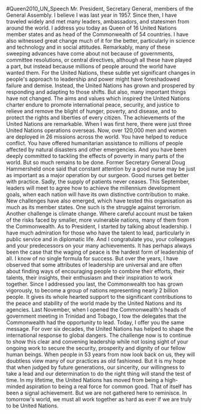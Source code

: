 #Queen2010_UN_Speech
Mr. President, Secretary General, members of the General Assembly. I believe I was last year in 1957. Since then, I have traveled widely and met many leaders, ambassadors, and statesmen from around the world. I address you today as Queen of 16 United Nations member states and as head of the Commonwealth of 54 countries. I have also witnessed great change much of it for the better, particularly in science and technology and in social attitudes. Remarkably, many of these sweeping advances have come about not because of governments, committee resolutions, or central directives, although all these have played a part, but instead because millions of people around the world have wanted them. For the United Nations, these subtle yet significant changes in people's approach to leadership and power might have foreshadowed failure and demise. Instead, the United Nations has grown and prospered by responding and adapting to those shifts. But also, many important things have not changed. The aims and values which inspired the United Nations charter endure to promote international peace, security, and justice to relieve and remove the blight of hunger, poverty, and disease, and to protect the rights and liberties of every citizen. The achievements of the United Nations are remarkable. When I was first here, there were just three United Nations operations overseas. Now, over 120,000 men and women are deployed in 26 missions across the world. You have helped to reduce conflict. You have offered humanitarian assistance to millions of people affected by natural disasters and other emergencies. And you have been deeply committed to tackling the effects of poverty in many parts of the world. But so much remains to be done. Former Secretary General Doug Hammersheld once said that constant attention by a good nurse may be just as important as a major operation by our surgeon. Good nurses get better with practice. Sadly, the supply of patients never ceases. This September, leaders will meet to agree how to achieve the millennium development goals, when each nation will have its own distinctive contribution to make. New challenges have also emerged, which have tested this organisation as much as its member states. One such is the struggle against terrorism. Another challenge is climate change. Where careful account must be taken of the risks faced by smaller, more vulnerable nations, many of them from the Commonwealth. As to President, I started by talking about leadership. I have much admiration for those who have the talent to lead, particularly in public service and in diplomatic life. And I congratulate you, your colleagues and your predecessors on your many achievements. It has perhaps always been the case that the waging of peace is the hardest form of leadership of all. I know of no single formula for success. But over the years, I have observed that some attributes of leadership are universal and are often about finding ways of encouraging people to combine their efforts, their talents, their insights, their enthusiasm and their inspiration to work together. Since I addressed you last, the Commonwealth too has grown vigorously, to become a group of nations representing nearly 2 billion people. It gives its whole hearted support to the significant contributions to the peace and stability of the world made by the United Nations and its agencies. Last November, when I opened the Commonwealth's heads of government meeting in Trinidad and Tobago, I tow the delegates that the Commonwealth had the opportunity to lead. Today, I offer you the same message. For over six decades, the United Nations has helped to shape the international response to global dangers. The challenge now is to continue to show this clear and convening leadership while not losing sight of your ongoing work to secure the security, prosperity and dignity of our fellow human beings. When people in 53 years from now look back on us, they will doubtless view many of our practices as old fashioned. But it is my hope that when judged by future generations, our sincerity, our willingness to take a lead and our determination to do the right thing will stand the test of time. In my lifetime, the United Nations has moved from being a high-minded aspiration to being a real force for common good. That of itself has been a signal achievement. But we are not gathered here to reminisce. In tomorrow's world, we must all work together as hard as ever if we are truly to be United Nations.